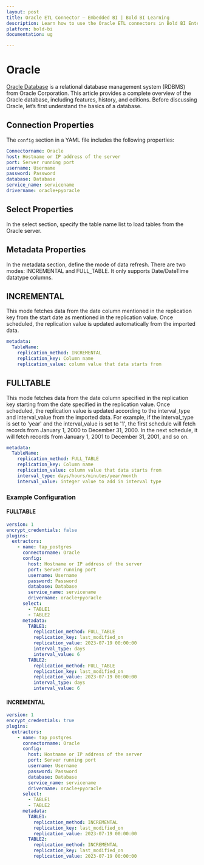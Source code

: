 ```yaml
---
layout: post
title: Oracle ETL Connector – Embedded BI | Bold BI Learning
description: Learn how to use the Oracle ETL connectors in Bold BI Enterprise Edition. Discover simple steps to integrate data smoothly and make the most of your analytics.
platform: bold-bi
documentation: ug

---
```


# Oracle

[Oracle Database](https://www.oracle.com/database/) is a relational database management system (RDBMS) from Oracle Corporation. This article provides a complete overview of the Oracle database, including features, history, and editions. Before discussing Oracle, let’s first understand the basics of a database.

## Connection Properties

The `config` section in a YAML file includes the following properties:

```yaml
Connectorname: Oracle
host: Hostname or IP address of the server
port: Server running port
username: Username
password: Password
database: Database
service_name: servicename
drivername: oracle+pyoracle
```
## Select Properties
In the select section, specify the table name list to load tables from the Oracle server.

## Metadata Properties
In the metadata section, define the mode of data refresh. There are two modes: INCREMENTAL and FULL_TABLE.  It only supports Date/DateTime datatype columns.

## INCREMENTAL

This mode fetches data from the date column mentioned in the replication key from the start date as mentioned in the replication value. Once scheduled, the replication value is updated automatically from the imported data.

```yaml
metadata:
  TableName:
    replication_method: INCREMENTAL
    replication_key: Column name
    replication_value: column value that data starts from
```
## FULLTABLE

This mode fetches data from the date column specified in the replication key starting from the date specified in the replication value. Once scheduled, the replication value is updated according to the interval_type and interval_value from the imported data. For example, if the interval_type is set to 'year' and the interval_value is set to '1', the first schedule will fetch records from January 1, 2000 to December 31, 2000. In the next schedule, it will fetch records from January 1, 2001 to December 31, 2001, and so on.


```yaml
metadata:
  TableName:
    replication_method: FULL_TABLE
    replication_key: Column name
    replication_value: column value that data starts from
    interval_type: days/hours/minutes/year/month
    interval_value: integer value to add in interval type

```

### Example Configuration
#### FULLTABLE
```yaml
version: 1
encrypt_credentials: false
plugins:
  extractors:
    - name: tap_postgres
      connectorname: Oracle
      config:
        host: Hostname or IP address of the server
        port: Server running port
        username: Username
        password: Password
        database: Database
        service_name: servicename
        drivername: oracle+pyoracle
      select:
        - TABLE1
        - TABLE2
      metadata:
        TABLE1:
          replication_method: FULL_TABLE
          replication_key: last_modified_on
          replication_value: 2023-07-19 00:00:00
          interval_type: days
          interval_value: 6
        TABLE2:
          replication_method: FULL_TABLE
          replication_key: last_modified_on
          replication_value: 2023-07-19 00:00:00
          interval_type: days
          interval_value: 6
```

#### INCREMENTAL

```yaml
version: 1
encrypt_credentials: true
plugins:
  extractors:
    - name: tap_postgres
      connectorname: Oracle
      config:
        host: Hostname or IP address of the server
        port: Server running port
        username: Username
        password: Password
        database: Database
        service_name: servicename
        drivername: oracle+pyoracle
      select:
        - TABLE1
        - TABLE2
      metadata:
        TABLE1:
          replication_method: INCREMENTAL
          replication_key: last_modified_on
          replication_value: 2023-07-19 00:00:00
        TABLE2:
          replication_method: INCREMENTAL
          replication_key: last_modified_on
          replication_value: 2023-07-19 00:00:00
```
